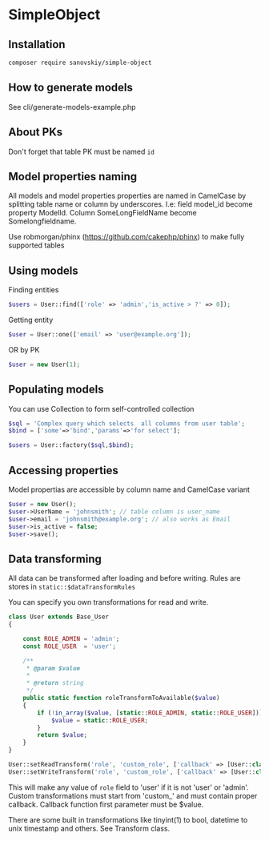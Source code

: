 # SimpleObject

## Installation
```bash
composer require sanovskiy/simple-object
```

## How to generate models
See cli/generate-models-example.php

## About PKs
Don't forget that table PK must be named `id`

## Model properties naming

All models and model properties properties are named in CamelCase by splitting table name or column by underscores.
I.e: field model_id become property ModelId. Column SomeLongFieldName become Somelongfieldname.

Use robmorgan/phinx (https://github.com/cakephp/phinx) to make fully supported tables


## Using models

Finding entities
```php
$users = User::find(['role' => 'admin','is_active > ?' => 0]);
```

Getting entity
```php
$user = User::one(['email' => 'user@example.org']);
```
OR by PK
```php
$user = new User(1);
```

## Populating models

You can use Collection to form self-controlled collection

```php
$sql = 'Complex query which selects  all columns from user table';
$bind = ['some'=>'bind','params'=>'for select'];

$users = User::factory($sql,$bind);
```

## Accessing properties

Model propertias are accessible by column name and CamelCase variant
```php
$user = new User();
$user->UserName = 'johnsmith'; // table column is user_name
$user->email = 'johnsmith@example.org'; // also works as Email
$user->is_active = false;
$user->save();
```

## Data transforming
All data can be transformed after loading and before writing.
Rules are stores in `static::$dataTransformRules`

You can specify you own transformations for read and write.
```php
class User extends Base_User
{

    const ROLE_ADMIN = 'admin';
    const ROLE_USER  = 'user';

    /**
     * @param $value
     *
     * @return string
     */
    public static function roleTransformToAvailable($value)
    {
        if (!in_array($value, [static::ROLE_ADMIN, static::ROLE_USER])) {
            $value = static::ROLE_USER;
        }
        return $value;
    }
}

User::setReadTransform('role', 'custom_role', ['callback' => [User::class, 'roleTransformToAvailable']]);
User::setWriteTransform('role', 'custom_role', ['callback' => [User::class, 'roleTransformToAvailable']]);
``` 
This will make any value of `role` field to 'user' if it is not 'user' or 'admin'.
Custom transformations must start from 'custom_' and must contain proper callback.
Callback function first parameter must be $value.

There are some built in transformations like tinyint(1) to bool, datetime to unix timestamp and others. See Transform class.
